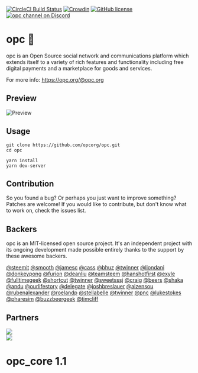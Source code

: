 [![CircleCI Build Status](https://circleci.com/gh/opcorg/opc.svg?style=shield&circle-token=:circle-token)](https://circleci.com/gh/opcorg/opc)
[![Crowdin](http://d322cqt584bo4o.cloudfront.net/opc/localized.svg)](https://translate.opc.org/project/opc)
[![GitHub license](https://img.shields.io/badge/license-MIT-blue.svg)](https://raw.githubusercontent.com/opcorg/opc/new-design/LICENSE)
[![opc channel on Discord](https://img.shields.io/badge/chat-discord-738bd7.svg)](https://discord.gg/G95rNZs)

# opc 🚀

opc is an Open Source social network and communications platform which extends itself to a variety of rich features and functionality including free digital payments and a marketplace for goods and services. 

For more info: https://opc.org/@opc.org

## Preview
![Preview](https://user-images.githubusercontent.com/16245250/35974135-6fe56d5a-0d0a-11e8-99f6-a90d59696f82.png)

## Usage

```
git clone https://github.com/opcorg/opc.git
cd opc

yarn install
yarn dev-server
```

## Contribution 
So you found a bug? Or perhaps you just want to improve something? Patches are welcome! If you would like to contribute, but don't know what to work on, check the issues list.

## Backers

opc is an MIT-licensed open source project. It's an independent project with its ongoing development made possible entirely thanks to the support by these awesome backers.

[@steemit](https://opc.org/@steemit)
[@smooth](https://opc.org/@smooth)
[@jamesc](https://opc.org/@jamesc)
[@cass](https://opc.org/@cass)
[@bhuz](https://opc.org/@bhuz)
[@twinner](https://opc.org/@twinner)
[@liondani](https://opc.org/@liondani)
[@donkeypong](https://opc.org/@donkeypong)
[@furion](https://opc.org/@furion)
[@deanliu](https://opc.org/@deanliu)
[@teamsteem](https://opc.org/@teamsteem)
[@hanshotfirst](https://opc.org/@hanshotfirst)
[@exyle](https://opc.org/@exyle)
[@fulltimegeek](https://opc.org/@fulltimegeek)
[@shortcut](https://opc.org/@shortcut)
[@twinner](https://opc.org/@twinner)
[@sweetsssj](https://opc.org/@sweetsssj)
[@craig](https://opc.org/@craig)
[@beers](https://opc.org/@beers)
[@shaka](https://opc.org/@shaka)
[@andu](https://opc.org/@andu)
[@ourlifestory](https://opc.org/@ourlifestory)
[@delegate](https://opc.org/@delegate)
[@joshbreslauer](https://opc.org/@joshbreslauer)
[@aizensou](https://opc.org/@aizensou)
[@rubenalexander](https://opc.org/@rubenalexander)
[@roelandp](https://opc.org/@roelandp)
[@stellabelle](https://opc.org/@stellabelle)
[@twinner](https://opc.org/@twinner)
[@pnc](https://opc.org/@pnc)
[@lukestokes](https://opc.org/@lukestokes)
[@pharesim](https://opc.org/@pharesim)
[@buzzbeergeek](https://opc.org/@buzzbeergeek)
[@timcliff](https://opc.org/@timcliff)

## Partners

[![](https://res.cloudinary.com/hpiynhbhq/image/upload/v1507199425/hevqheh9nltx0dfbuvo8.png)](https://crowdin.com/project/opc)  
[![](https://res.cloudinary.com/hpiynhbhq/image/upload/v1507199050/fqxowyhiwlj9vhb5wdue.png)](https://www.browserstack.com/)
# opc_core 1.1
